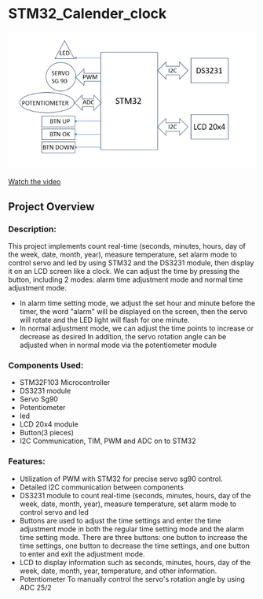 # STM32_Calender_clock

![image](https://github.com/langvt/STM32_Calender_clock/blob/main/block_diagram.jpg?raw=true)

[Watch the video](https://youtu.be/8Gw6CeKGfP0)

## Project Overview

### Description:
This project implements count real-time (seconds, minutes, hours, day of the week, date, month, year), measure temperature, set alarm mode to control servo and led by using STM32 and the DS3231 module, then display it on an LCD screen like a clock. 
We can adjust the time by pressing the button, including 2 modes: alarm time adjustment mode and normal time adjustment mode.
- In alarm time setting mode, we adjust the set hour and minute before the timer, the word "alarm" will be displayed on the screen, then the servo will rotate and the LED light will flash for one minute.
- In normal adjustment mode, we can adjust the time points to increase or decrease as desired
In addition, the servo rotation angle can be adjusted when in normal mode via the potentiometer module

### Components Used:
- STM32F103 Microcontroller
- DS3231 module
- Servo Sg90
- Potentiometer
- led
- LCD 20x4 module
- Button(3 pieces)
- I2C Communication, TIM, PWM and ADC on to STM32

### Features:
- Utilization of PWM with STM32 for precise servo sg90 control.
- Detailed I2C communication between components
- DS3231 module to count real-time (seconds, minutes, hours, day of the week, date, month, year), measure temperature, set alarm mode to control servo and led
- Buttons are used to adjust the time settings and enter the time adjustment mode in both the regular time setting mode and the alarm time setting mode. There are three buttons: one button to increase the time settings, one button to decrease the time settings, and one button to enter and exit the adjustment mode.
- LCD to display information such as seconds, minutes, hours, day of the week, date, month, year, temperature, and other information.
- Potentiometer To manually control the servo's rotation angle by using ADC
25/2